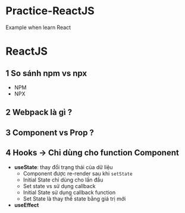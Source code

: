 # Practice-ReactJS
Example when learn React
# ReactJS
## 1 So sánh npm vs npx
  - NPM 
  - NPX
## 2 Webpack là gì ?
## 3 Component vs Prop ?
## 4 Hooks -> Chỉ dùng cho function Component
- **useState**: thay đổi trạng thái của dữ liệu
  - Component được re-render sau khi `setState`
  - Initial State chỉ dùng cho lần đầu
  - Set state vs sử dụng callback
  - Initial State sử dụng callback function
  - Set State là thay thế state bằng giá trị mới
- **useEffect**